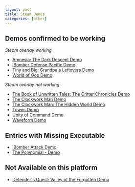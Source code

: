 ```yaml
---
layout: post
title: Steam Demos
categories: [other]
---
```


Demos confirmed to be working
-----------------------------

*Steam overlay working*
- [Amnesia: The Dark Descent Demo](http://store.steampowered.com/app/57310/)
- [iBomber Defense Pacific Demo](http://store.steampowered.com/app/207630/)
- [Tiny and Big: Grandpa's Leftovers Demo](http://store.steampowered.com/app/214090/)
- [World of Goo Demo](http://store.steampowered.com/app/22010/)

*Steam overlay not working*
- [The Book of Unwritten Tales: The Critter Chronicles Demo](http://store.steampowered.com/app/226540/)
- [The Clockwork Man Demo](http://store.steampowered.com/app/111020/)
- [The Clockwork Man: The Hidden World Demo](http://store.steampowered.com/app/111030/)
- [Towns Demo](http://store.steampowered.com/app/221030/)
- [Unity of Command Demo](http://store.steampowered.com/app/223920/)
- [Waveform Demo](http://store.steampowered.com/app/208070/)

Entries with Missing Executable
-------------------------------
- [iBomber Attack Demo](http://store.steampowered.com/app/224800/)
- [The Polynomial - Demo](http://store.steampowered.com/app/67010/)

Not Available on this platform
------------------------------
- [Defender's Quest: Valley of the Forgotten Demo](http://store.steampowered.com/app/223090/)


